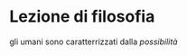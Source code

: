 # Lezione di filosofia

gli umani sono caratterrizzati dalla _possibilità_
<!--stackedit_data:
eyJoaXN0b3J5IjpbLTIwODU1NDY4NzRdfQ==
-->